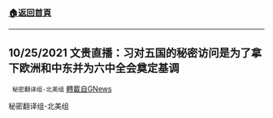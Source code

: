 ###  [:house:返回首頁](https://github.com/ourhimalayas/txt)
---


## 10/25/2021 文贵直播：习对五国的秘密访问是为了拿下欧洲和中东并为六中全会奠定基调
` 秘密翻译组-北美组` [轉載自GNews](https://gnews.org/zh-hans/1617788/)

秘密翻译组-北美组
